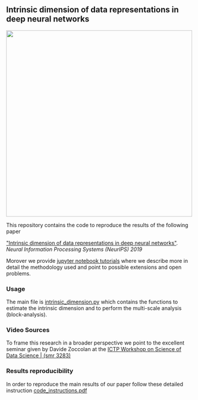 ## Intrinsic dimension of data representations in deep neural networks


<img src="https://github.com/ansuini/IntrinsicDimDeep/blob/master/docs/figs/wrap_up.png" width="500" />


This repository contains the code to reproduce the results of the following paper

["Intrinsic dimension of data representations in deep neural networks"](https://arxiv.org/abs/1905.12784). _Neural Information Processing Systems (NeurIPS) 2019_

Morover we provide [jupyter notebook tutorials](https://github.com/ansuini/IntrinsicDimDeep/tree/master/tutorials) where we describe more in detail the methodology used and point to possible extensions and open problems.

### Usage

The main file is [intrinsic_dimension.py](https://github.com/ansuini/IntrinsicDimDeep/tree/master/IDNN/intrinsic_dimension.py) which contains the functions to estimate the intrinsic dimension and to perform the multi-scale analysis (block-analysis).


### Video Sources

To frame this research in a broader perspective we point to the excellent seminar given by Davide Zoccolan at
the [ICTP Workshop on Science of Data Science | (smr 3283)](https://www.youtube.com/watch?v=nO13-AHit6E)


### Results reproducibility

In order to reproduce the main results of our paper follow these detailed instruction [code_instructions.pdf](https://github.com/ansuini/IntrinsicDimDeep/tree/master/code_instructions.pdf)
